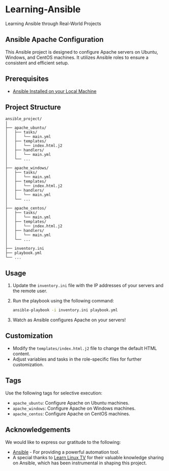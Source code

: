 # Learning-Ansible
Learning Ansible through Real-World Projects


## Ansible Apache Configuration

This Ansible project is designed to configure Apache servers on Ubuntu, Windows, and CentOS machines. It utilizes Ansible roles to ensure a consistent and efficient setup.

## Prerequisites

- [ Ansible Installed on your Local Machine ](https://www.ansible.com/)


## Project Structure

```
ansible_project/
│
├── apache_ubuntu/
│   ├── tasks/
│   │   └── main.yml
│   ├── templates/
│   │   └── index.html.j2
│   ├── handlers/
│   │   └── main.yml
│   └── ...
│
├── apache_windows/
│   ├── tasks/
│   │   └── main.yml
│   ├── templates/
│   │   └── index.html.j2
│   ├── handlers/
│   │   └── main.yml
│   └── ...
│
├── apache_centos/
│   ├── tasks/
│   │   └── main.yml
│   ├── templates/
│   │   └── index.html.j2
│   ├── handlers/
│   │   └── main.yml
│   └── ...
│
├── inventory.ini
├── playbook.yml
└── ...

```

## Usage

1. Update the `inventory.ini` file with the IP addresses of your servers and the remote user.
2. Run the playbook using the following command:

    ```bash
    ansible-playbook -i inventory.ini playbook.yml
    ```

3. Watch as Ansible configures Apache on your servers!

## Customization

- Modify the `templates/index.html.j2` file to change the default HTML content.
- Adjust variables and tasks in the role-specific files for further customization.

## Tags

Use the following tags for selective execution:

- `apache_ubuntu`: Configure Apache on Ubuntu machines.
- `apache_windows`: Configure Apache on Windows machines.
- `apache_centos`: Configure Apache on CentOS machines.

## Acknowledgements

We would like to express our gratitude to the following:

- [Ansible](https://www.ansible.com/) - For providing a powerful automation tool.
- A special thanks to [Learn Linux TV](https://www.youtube.com/@LearnLinuxTV) for their valuable knowledge sharing on Ansible, which has been instrumental in shaping this project.


